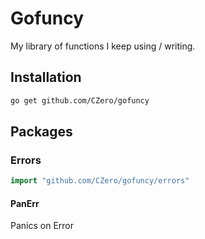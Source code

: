 # Gofuncy

My library of functions I keep using / writing.

## Installation

```bash
go get github.com/CZero/gofuncy
```

## Packages

### Errors

```go
import "github.com/CZero/gofuncy/errors"
```

#### PanErr

Panics on Error